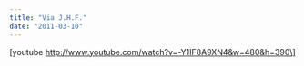 ```yaml
---
title: "Via J.H.F."
date: "2011-03-10"
---
```


\[youtube http://www.youtube.com/watch?v=-Y1IF8A9XN4&w=480&h=390\]
